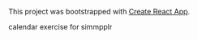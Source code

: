 This project was bootstrapped with [Create React App](https://github.com/facebookincubator/create-react-app).

calendar exercise for simmpplr
